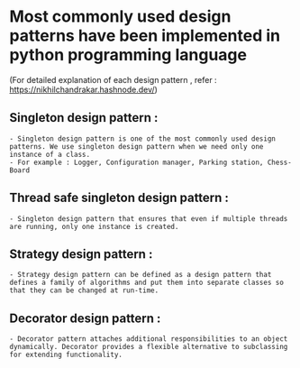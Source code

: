 # Most commonly used design patterns have been implemented in python programming language
(For detailed explanation of each design pattern , refer : https://nikhilchandrakar.hashnode.dev/)
## Singleton design pattern :
    - Singleton design pattern is one of the most commonly used design patterns. We use singleton design pattern when we need only one instance of a class.
    - For example : Logger, Configuration manager, Parking station, Chess-Board
## Thread safe singleton design pattern :
    - Singleton design pattern that ensures that even if multiple threads are running, only one instance is created.
## Strategy design pattern :
    - Strategy design pattern can be defined as a design pattern that defines a family of algorithms and put them into separate classes so that they can be changed at run-time.
## Decorator design pattern :
    - Decorator pattern attaches additional responsibilities to an object dynamically. Decorator provides a flexible alternative to subclassing for extending functionality.